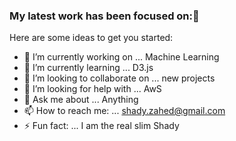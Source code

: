 ### My latest work has been focused on:👋

Here are some ideas to get you started:

- 🔭 I’m currently working on ... Machine Learning
- 🌱 I’m currently learning ... D3.js
- 👯 I’m looking to collaborate on ... new projects
- 🤔 I’m looking for help with ... AwS
- 💬 Ask me about ... Anything
- 📫 How to reach me: ... shady.zahed@gmail.com
- ⚡ Fun fact: ... I am the real slim Shady

